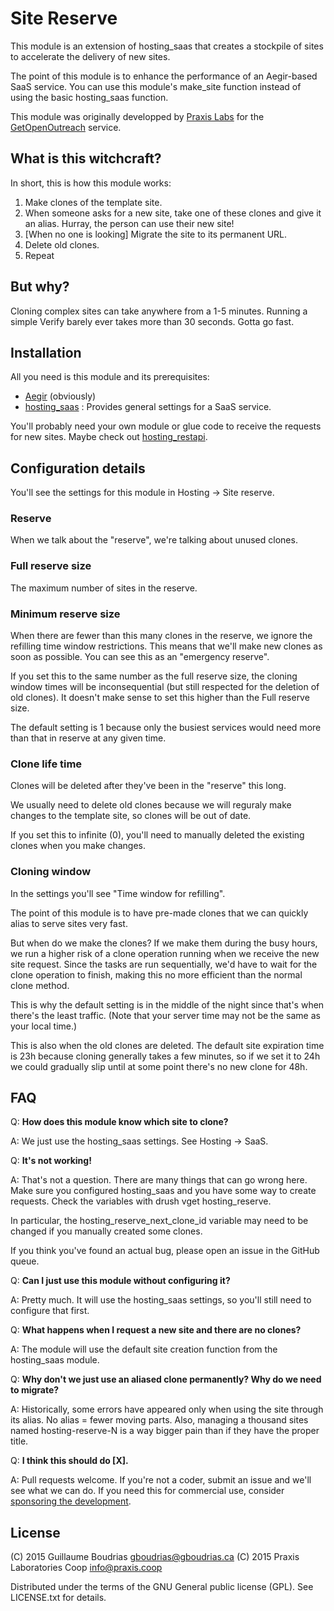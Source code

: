 # Site Reserve

This module is an extension of hosting\_saas that creates a stockpile of sites to accelerate the delivery of new sites.

The point of this module is to enhance the performance of an Aegir-based SaaS service. You can use this module's make\_site function instead of using the basic hosting\_saas function.

This module was originally developped by [Praxis Labs](http://praxis.coop) for the [GetOpenOutreach](http://getopenoutreach.com) service.

## What is this witchcraft?

In short, this is how this module works:

1. Make clones of the template site.
2. When someone asks for a new site, take one of these clones and give it an alias. Hurray, the person can use their new site!
3. [When no one is looking] Migrate the site to its permanent URL.
4. Delete old clones.
5. Repeat

## But why?

Cloning complex sites can take anywhere from a 1-5 minutes. Running a simple Verify barely ever takes more than 30 seconds. Gotta go fast.

## Installation

All you need is this module and its prerequisites:

* [Aegir](http://aegirproject.org) (obviously)
* [hosting\_saas](https://drupal.org/project/hosting_saas) : Provides general settings for a SaaS service.

You'll probably need your own module or glue code to receive the requests for new sites. Maybe check out [hosting\_restapi](https://github.com/coopsymbiotic/hosting_restapi).

## Configuration details

You'll see the settings for this module in Hosting -> Site reserve.

### Reserve

When we talk about the "reserve", we're talking about unused clones.

### Full reserve size

The maximum number of sites in the reserve.

### Minimum reserve size

When there are fewer than this many clones in the reserve, we ignore the refilling time window restrictions. This means that we'll make new clones as soon as possible. You can see this as an "emergency reserve".

If you set this to the same number as the full reserve size, the cloning window times will be inconsequential (but still respected for the deletion of old clones). It doesn't make sense to set this higher than the Full reserve size.

The default setting is 1 because only the busiest services would need more than that in reserve at any given time.

### Clone life time

Clones will be deleted after they've been in the "reserve" this long.

We usually need to delete old clones because we will reguraly make changes to the template site, so clones will be out of date.

If you set this to infinite (0), you'll need to manually deleted the existing clones when you make changes.

### Cloning window

In the settings you'll see "Time window for refilling".

The point of this module is to have pre-made clones that we can quickly alias to serve sites very fast.

But when do we make the clones? If we make them during the busy hours, we run a higher risk of a clone operation running when we receive the new site request. Since the tasks are run sequentially, we'd have to wait for the clone operation to finish, making this no more efficient than the normal clone method.

This is why the default setting is in the middle of the night since that's when there's the least traffic. (Note that your server time may not be the same as your local time.)

This is also when the old clones are deleted. The default site expiration time is 23h because cloning generally takes a few minutes, so if we set it to 24h we could gradually slip until at some point there's no new clone for 48h.

## FAQ

Q: **How does this module know which site to clone?**

A: We just use the hosting\_saas settings. See Hosting -> SaaS.

Q: **It's not working!**

A: That's not a question. There are many things that can go wrong here. Make sure you configured hosting\_saas and you have some way to create requests. Check the variables with drush vget hosting\_reserve.

In particular, the hosting\_reserve\_next\_clone\_id variable may need to be changed if you manually created some clones.

If you think you've found an actual bug, please open an issue in the GitHub queue.

Q: **Can I just use this module without configuring it?**

A: Pretty much. It will use the hosting\_saas settings, so you'll still need to configure that first.

Q: **What happens when I request a new site and there are no clones?**

A: The module will use the default site creation function from the hosting\_saas module.

Q: **Why don't we just use an aliased clone permanently? Why do we need to migrate?**

A: Historically, some errors have appeared only when using the site through its alias. No alias = fewer moving parts. Also, managing a thousand sites named hosting-reserve-N is a way bigger pain than if they have the proper title.

Q: **I think this should do [X].**

A: Pull requests welcome. If you're not a coder, submit an issue and we'll see what we can do. If you need this for commercial use, consider [sponsoring the development](http://praxis.coop/en/contact).

## License

(C) 2015 Guillaume Boudrias gboudrias@gboudrias.ca (C) 2015 Praxis Laboratories Coop info@praxis.coop

Distributed under the terms of the GNU General public license (GPL). See LICENSE.txt for details.
